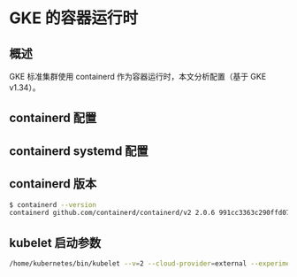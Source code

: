 # GKE 的容器运行时

## 概述

GKE 标准集群使用 containerd 作为容器运行时，本文分析配置（基于 GKE v1.34）。

## containerd 配置

<FileBlock file="vendor/gcloud/containerd-config.toml" showLineNumbers title="/etc/containerd/config.toml" />

## containerd systemd 配置

<FileBlock file="vendor/gcloud/containerd.service" showLineNumbers title="/usr/lib/systemd/system/containerd.service" language="systemd" />

## containerd 版本

```bash
$ containerd --version
containerd github.com/containerd/containerd/v2 2.0.6 991cc3363c290ffd074e069f2b3034c7286ecbe0
```

## kubelet 启动参数

```bash
/home/kubernetes/bin/kubelet --v=2 --cloud-provider=external --experimental-mounter-path=/home/kubernetes/containerized_mounter/mounter --cert-dir=/var/lib/kubelet/pki/ --kubeconfig=/var/lib/kubelet/kubeconfig --image-credential-provider-config=/etc/srv/kubernetes/cri_auth_config.yaml --image-credential-provider-bin-dir=/home/kubernetes/bin --max-pods=110 --node-labels=cloud.google.com/gke-boot-disk=pd-balanced,cloud.google.com/gke-container-runtime=containerd,cloud.google.com/gke-cpu-scaling-level=2,cloud.google.com/gke-logging-variant=DEFAULT,cloud.google.com/gke-max-pods-per-node=110,cloud.google.com/gke-memory-gb-scaling-level=4,cloud.google.com/gke-nodepool=default-pool,cloud.google.com/gke-os-distribution=cos,cloud.google.com/gke-provisioning=standard,cloud.google.com/gke-stack-type=IPV4,cloud.google.com/machine-family=e2,cloud.google.com/private-node=false --volume-plugin-dir=/home/kubernetes/flexvolume --node-status-max-images=25 --container-runtime-endpoint=unix:///run/containerd/containerd.sock --runtime-cgroups=/system.slice/containerd.service --registry-qps=10 --registry-burst=20 --config /home/kubernetes/kubelet-config.yaml --pod-sysctls=net.core.optmem_max=20480,net.core.somaxconn=1024,net.ipv4.conf.all.accept_redirects=0,net.ipv4.conf.all.forwarding=1,net.ipv4.conf.all.route_localnet=1,net.ipv4.conf.default.forwarding=1,net.ipv4.ip_forward=1,net.ipv4.tcp_fin_timeout=60,net.ipv4.tcp_keepalive_intvl=60,net.ipv4.tcp_keepalive_probes=5,net.ipv4.tcp_keepalive_time=300,net.ipv4.tcp_rmem=4096 87380 6291456,net.ipv4.tcp_syn_retries=6,net.ipv4.tcp_tw_reuse=0,net.ipv4.tcp_wmem=4096 16384 4194304,net.ipv4.udp_rmem_min=4096,net.ipv4.udp_wmem_min=4096,net.ipv6.conf.all.disable_ipv6=1,net.ipv6.conf.default.accept_ra=0,net.ipv6.conf.default.disable_ipv6=1,net.netfilter.nf_conntrack_generic_timeout=600,net.netfilter.nf_conntrack_tcp_be_liberal=1,net.netfilter.nf_conntrack_tcp_timeout_close_wait=3600,net.netfilter.nf_conntrack_tcp_timeout_established=86400 --version=v1.34.0-gke.1662000
```
